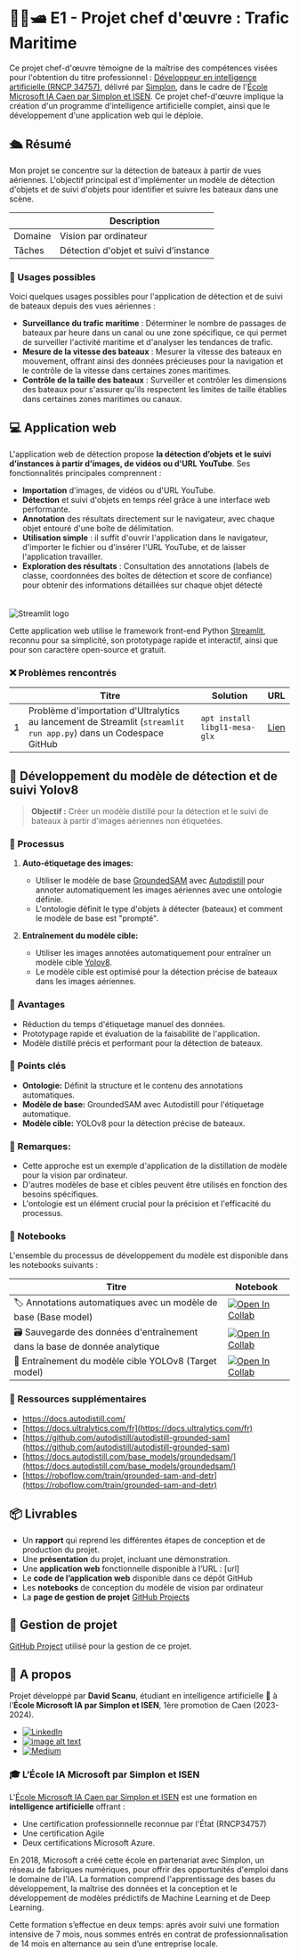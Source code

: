 # 🚢⛵🛥️ E1 - Projet chef d'œuvre : Trafic Maritime

Ce projet chef-d'œuvre témoigne de la maîtrise des compétences visées pour l'obtention du titre professionnel : [Développeur en intelligence artificielle (RNCP 34757)](https://www.francecompetences.fr/recherche/rncp/34757/), délivré par [Simplon](https://simplon.co/), dans le cadre de l'[École Microsoft IA Caen par Simplon et ISEN](https://isen-caen.fr/ecole-ia-microsoft-by-simplon-et-isen-ouest/). Ce projet chef-d'œuvre implique la création d'un programme d'intelligence artificielle complet, ainsi que le développement d'une application web qui le déploie.

## 🛳️ Résumé

Mon projet se concentre sur la détection de bateaux à partir de vues aériennes. L'objectif principal est d'implémenter un modèle de détection d'objets et de suivi d'objets pour identifier et suivre les bateaux dans une scène.

| | Description |
| --- | --- | 
| Domaine | Vision par ordinateur | 
| Tâches | Détection d'objet et suivi d’instance |


### 🔭 Usages possibles

Voici quelques usages possibles pour l'application de détection et de suivi de bateaux depuis des vues aériennes :

- **Surveillance du trafic maritime** : Déterminer le nombre de passages de bateaux par heure dans un canal ou une zone spécifique, ce qui permet de surveiller l'activité maritime et d'analyser les tendances de trafic.
- **Mesure de la vitesse des bateaux** : Mesurer la vitesse des bateaux en mouvement, offrant ainsi des données précieuses pour la navigation et le contrôle de la vitesse dans certaines zones maritimes.
- **Contrôle de la taille des bateaux** : Surveiller et contrôler les dimensions des bateaux pour s'assurer qu'ils respectent les limites de taille établies dans certaines zones maritimes ou canaux.

## 💻 Application web 

L'application web de détection propose **la détection d’objets et le suivi d’instances à partir d'images, de vidéos ou d'URL YouTube**. Ses fonctionnalités principales comprennent :

- **Importation** d'images, de vidéos ou d'URL YouTube.
- **Détection** et suivi d'objets en temps réel grâce à une interface web performante.
- **Annotation** des résultats directement sur le navigateur, avec chaque objet entouré d'une boîte de délimitation.
- **Utilisation simple** : il suffit d'ouvrir l'application dans le navigateur, d'importer le fichier ou d'insérer l'URL YouTube, et de laisser l'application travailler.
- **Exploration des résultats** : Consultation des annotations (labels de classe, coordonnées des boîtes de détection et score de confiance) pour obtenir des informations détaillées sur chaque objet détecté

<img src="https://user-images.githubusercontent.com/7164864/217935870-c0bc60a3-6fc0-4047-b011-7b4c59488c91.png" alt="Streamlit logo" style="margin-top:20px"></img>

Cette application web utilise le framework front-end Python [Streamlit](https://streamlit.io/), reconnu pour sa simplicité, son prototypage rapide et interactif, ainsi que pour son caractère open-source et gratuit.

### ❌ Problèmes rencontrés 

| | Titre  | Solution  | URL |
|---|---|---|---|
| 1 | Problème d'importation d'Ultralytics au lancement de Streamlit (`streamlit run app.py`) dans un Codespace GitHub | `apt install libgl1-mesa-glx` | [Lien](https://stackoverflow.com/questions/55313610/importerror-libgl-so-1-cannot-open-shared-object-file-no-such-file-or-directo) |

## 🤖 Développement du modèle de détection et de suivi Yolov8

> **Objectif :** Créer un modèle distillé pour la détection et le suivi de bateaux à partir d'images aériennes non étiquetées.

### 🧪 Processus

1. **Auto-étiquetage des images:**
    - Utiliser le modèle de base [GroundedSAM](https://github.com/IDEA-Research/Grounded-Segment-Anything) avec [Autodistill](https://docs.autodistill.com/) pour annoter automatiquement les images aériennes avec une ontologie définie.
    - L'ontologie définit le type d'objets à détecter (bateaux) et comment le modèle de base est "prompté".

2. **Entraînement du modèle cible:**
    - Utiliser les images annotées automatiquement pour entraîner un modèle cible [Yolov8](https://docs.ultralytics.com/fr).
    - Le modèle cible est optimisé pour la détection précise de bateaux dans les images aériennes.

### 💎 Avantages

- Réduction du temps d'étiquetage manuel des données.
- Prototypage rapide et évaluation de la faisabilité de l'application.
- Modèle distillé précis et performant pour la détection de bateaux.

### 🔑 Points clés

- **Ontologie:** Définit la structure et le contenu des annotations automatiques.
- **Modèle de base:** GroundedSAM avec Autodistill pour l'étiquetage automatique.
- **Modèle cible:** YOLOv8 pour la détection précise de bateaux.

### 📑 Remarques:

- Cette approche est un exemple d'application de la distillation de modèle pour la vision par ordinateur.
- D'autres modèles de base et cibles peuvent être utilisés en fonction des besoins spécifiques.
- L'ontologie est un élément crucial pour la précision et l'efficacité du processus.

### 📓 Notebooks

L'ensemble du processus de développement du modèle est disponible dans les notebooks suivants : 

| Titre  | Notebook  |
|---|---|
| 🏷️ Annotations automatiques avec un modèle de base (Base model) | [![Open In Collab](https://colab.research.google.com/assets/colab-badge.svg)](https://colab.research.google.com/drive/1Yx053xJrMfcenIW45f8v8zPoFTJsgiMc) |
| 🗃️ Sauvegarde des données d'entraînement dans la base de donnée analytique | [![Open In Collab](https://colab.research.google.com/assets/colab-badge.svg)](https://colab.research.google.com/drive/1jA2w1WXoHqTiMBOleNLnS_3WEFtzmI-Q?usp=sharing) |
| 🚂 Entraînement du modèle cible YOLOv8 (Target model) | [![Open In Collab](https://colab.research.google.com/assets/colab-badge.svg)](https://colab.research.google.com/drive/1R9Rb8FRNEGeHdfeHdDyOKfAEbkOrSPEB?usp=sharing) |

### 🔗 Ressources supplémentaires

- https://docs.autodistill.com/
- [https://docs.ultralytics.com/fr](https://docs.ultralytics.com/fr)
- [https://github.com/autodistill/autodistill-grounded-sam](https://github.com/autodistill/autodistill-grounded-sam)
- [https://docs.autodistill.com/base_models/groundedsam/](https://docs.autodistill.com/base_models/groundedsam/)
- [https://roboflow.com/train/grounded-sam-and-detr](https://roboflow.com/train/grounded-sam-and-detr)

## 📦 Livrables

- Un **rapport** qui reprend les différentes étapes de conception et de production du projet.
- Une **présentation** du projet, incluant une démonstration.
- Une **application web** fonctionnelle disponible à l’URL : [url]
- Le **code de l’application web** disponible dans ce dépôt GitHub
- Les **notebooks** de conception du modèle de vision par ordinateur
- La **page de gestion de projet** [GitHub Projects](https://github.com/users/DavidScanu/projects/3)

## 📅 Gestion de projet 

[GitHub Project](https://github.com/users/DavidScanu/projects/3) utilisé pour la gestion de ce projet.

## 👀 A propos 

Projet développé par **David Scanu**, étudiant en intelligence artificielle 🤖 à l'**École Microsoft IA par Simplon et ISEN**, 1ère promotion de Caen (2023-2024).

- [![LinkedIn](https://img.shields.io/badge/linkedin-%230077B5.svg?style=for-the-badge&logo=linkedin&logoColor=white)](https://www.linkedin.com/in/davidscanu14/)
- [![image alt text](https://img.shields.io/badge/dev.to-0A0A0A?style=for-the-badge&logo=dev.to&logoColor=white)](https://dev.to/davidscanu)
- [![Medium](https://img.shields.io/badge/Medium-12100E?style=for-the-badge&logo=medium&logoColor=white)](https://davidscanu.medium.com/)

### 🎓 L’École IA Microsoft par Simplon et ISEN

L'[École Microsoft IA Caen par Simplon et ISEN](https://isen-caen.fr/ecole-ia-microsoft-by-simplon-et-isen-ouest/) est une formation en **intelligence artificielle** offrant :

- Une certification professionnelle reconnue par l'État (RNCP34757)
- Une certification Agile
- Deux certifications Microsoft Azure.

En 2018, Microsoft a créé cette école en partenariat avec Simplon, un réseau de fabriques numériques, pour offrir des opportunités d'emploi dans le domaine de l'IA.  La formation comprend l'apprentissage des bases du développement, la maîtrise des données et la conception et le développement de modèles prédictifs de Machine Learning et de Deep Learning.

Cette formation s’effectue en deux temps: après avoir suivi une formation intensive de 7 mois, nous sommes entrés en contrat de professionnalisation de 14 mois en alternance au sein d’une entreprise locale.